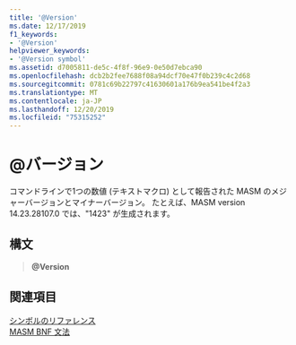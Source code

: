 ```yaml
---
title: '@Version'
ms.date: 12/17/2019
f1_keywords:
- '@Version'
helpviewer_keywords:
- '@Version symbol'
ms.assetid: d7005811-de5c-4f8f-96e9-0e50d7ebca90
ms.openlocfilehash: dcb2b2fee7688f08a94dcf70e47f0b239c4c2d68
ms.sourcegitcommit: 0781c69b22797c41630601a176b9ea541be4f2a3
ms.translationtype: MT
ms.contentlocale: ja-JP
ms.lasthandoff: 12/20/2019
ms.locfileid: "75315252"
---
```

# <a name="version"></a>\@バージョン

コマンドラインで1つの数値 (テキストマクロ) として報告された MASM のメジャーバージョンとマイナーバージョン。 たとえば、MASM version 14.23.28107.0 では、"1423" が生成されます。

## <a name="syntax"></a>構文

> **\@Version**

## <a name="see-also"></a>関連項目

[シンボルのリファレンス](symbols-reference.md)\
[MASM BNF 文法](masm-bnf-grammar.md)
